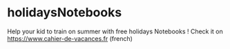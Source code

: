 # holidaysNotebooks
Help your kid to train on summer with free holidays Notebooks !
Check it on https://www.cahier-de-vacances.fr (french)

